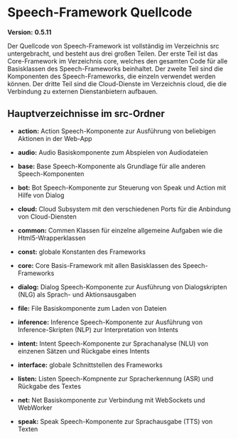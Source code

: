 # Speech-Framework Quellcode

**Version:** **0.5.11**

Der Quellcode von Speech-Framework ist vollständig im Verzeichnis src untergebracht, und besteht aus drei großen Teilen. Der erste Teil ist das Core-Framework im Verzeichnis core, welches den gesamten Code für alle Basisklassen des Speech-Frameworks beinhaltet. Der zweite Teil sind die Komponenten des Speech-Frameworks, die einzeln verwendet werden können. Der dritte Teil sind die Cloud-Dienste im Verzeichnis cloud, die die Verbindung zu externen Dienstanbietern aufbauen.

## Hauptverzeichnisse im src-Ordner

* **action:** Action Speech-Komponente zur Ausführung von beliebigen Aktionen in der Web-App

* **audio:** Audio Basiskomponente zum Abspielen von Audiodateien

* **base:** Base Speech-Komponente als Grundlage für alle anderen Speech-Komponenten

* **bot:**  Bot Speech-Komponente zur Steuerung von Speak und Action mit Hilfe von Dialog

* **cloud:** Cloud Subsystem mit den verschiedenen Ports für die Anbindung von Cloud-Diensten

* **common:** Commen Klassen für einzelne allgemeine Aufgaben wie die Html5-Wrapperklassen

* **const:** globale Konstanten des Frameworks

* **core:** Core Basis-Framework mit allen Basisklassen des Speech-Frameworks

* **dialog:** Dialog Speech-Komponente zur Ausführung von Dialogskripten (NLG) als Sprach- und Aktionsausgaben

* **file:** File Basiskomponente zum Laden von Dateien

* **inference:** Inference Speech-Komponente zur Ausführung von Inference-Skripten (NLP) zur Interpretation von Intents

* **intent:** Intent Speech-Komponente zur Sprachanalyse (NLU) von einzenen Sätzen und Rückgabe eines Intents

* **interface:** globale Schnittstellen des Frameworks

* **listen:** Listen Speech-Kompnente zur Spracherkennung (ASR) und Rückgabe des Textes

* **net:** Net Basiskomponente zur Verbindung mit WebSockets und WebWorker

* **speak:** Speak Speech-Komponente zur Sprachausgabe (TTS) von Texten
